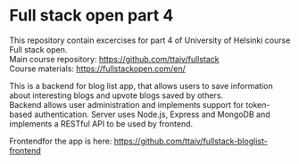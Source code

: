 # Full stack open part 4
This repository contain excercises for part 4 of University of Helsinki course Full stack open.  
Main course repository: https://github.com/ttaiv/fullstack  
Course materials: https://fullstackopen.com/en/

This is a backend for blog list app, that allows users to save information about interesting blogs and upvote blogs saved by others.  
Backend allows user administration and implements support for token-based authentication.
Server uses Node.js, Express and MongoDB and implements a RESTful API to be used by frontend.

Frontendfor the app is here: https://github.com/ttaiv/fullstack-bloglist-frontend
